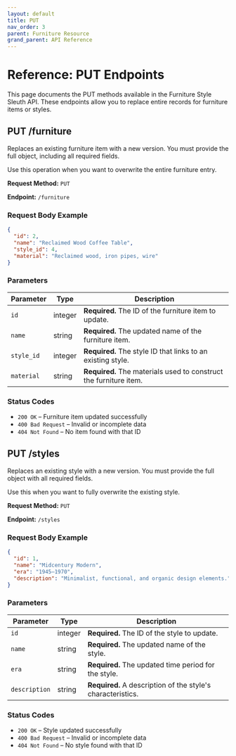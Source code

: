 ```yaml
---
layout: default
title: PUT
nav_order: 3
parent: Furniture Resource
grand_parent: API Reference
---
```



# Reference: PUT Endpoints

This page documents the PUT methods available in the Furniture Style Sleuth API. These endpoints allow you to replace entire records for furniture items or styles.

## PUT /furniture

Replaces an existing furniture item with a new version. You must provide the full object, including all required fields.

Use this operation when you want to overwrite the entire furniture entry.

**Request Method:** `PUT`

**Endpoint:** `/furniture`

### Request Body Example

```json
{
  "id": 2,
  "name": "Reclaimed Wood Coffee Table",
  "style_id": 4,
  "material": "Reclaimed wood, iron pipes, wire"
}
```

### Parameters

| Parameter   | Type     | Description                                                                 |
|-------------|----------|-----------------------------------------------------------------------------|
| `id`        | integer  | **Required.** The ID of the furniture item to update.                       |
| `name`      | string   | **Required.** The updated name of the furniture item.                       |
| `style_id`  | integer  | **Required.** The style ID that links to an existing style.                 |
| `material`  | string   | **Required.** The materials used to construct the furniture item.                   |

### Status Codes

- `200 OK` – Furniture item updated successfully  
- `400 Bad Request` – Invalid or incomplete data  
- `404 Not Found` – No item found with that ID  

## PUT /styles

Replaces an existing style with a new version. You must provide the full object with all required fields.

Use this when you want to fully overwrite the existing style.

**Request Method:** `PUT`

**Endpoint:** `/styles`

### Request Body Example

```json
{
  "id": 1,
  "name": "Midcentury Modern",
  "era": "1945–1970",
  "description": "Minimalist, functional, and organic design elements."
}
```

### Parameters

| Parameter     | Type     | Description                                                              |
|---------------|----------|--------------------------------------------------------------------------|
| `id`          | integer  | **Required.** The ID of the style to update.                             |
| `name`        | string   | **Required.** The updated name of the style.                             |
| `era`         | string   | **Required.** The updated time period for the style.                     |
| `description` | string   | **Required.** A description of the style's characteristics.    |

### Status Codes
- `200 OK` – Style updated successfully  
- `400 Bad Request` – Invalid or incomplete data  
- `404 Not Found` – No style found with that ID  
